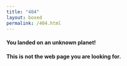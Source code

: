 ```yaml
---
title: "404"
layout: boxed
permalink: /404.html
---
```


#### You landed on an unknown planet!

#### This is not the web page you are looking for.
